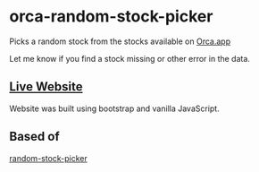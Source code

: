 # orca-random-stock-picker
Picks a random stock from the stocks available on [Orca.app](https://orca.app/rBNUAD)

Let me know if you find a stock missing or other error in the data.

## [Live Website](https://aflugge.github.io/orca-random-stock-picker/)

Website was built using bootstrap and vanilla JavaScript.


## Based of
[random-stock-picker](https://github.com/RayBB/random-stock-picker)

